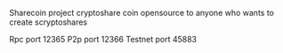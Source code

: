 Sharecoin project 
cryptoshare coin 
opensource to anyone who wants to create scryptoshares

Rpc port 12365
P2p port 12366
Testnet port 45883
